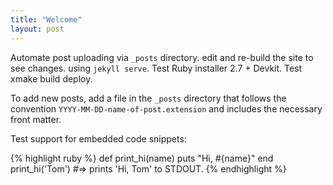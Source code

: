 ```yaml
---
title: "Welcome"
layout: post
---
```


Automate post uploading via `_posts` directory. edit and re-build the site to see changes. using `jekyll serve`.
Test Ruby installer 2.7 + Devkit. Test xmake build deploy.


To add new posts, add a file in the `_posts` directory that follows the convention `YYYY-MM-DD-name-of-post.extension` and includes the necessary front matter. 

Test support for embedded code snippets:

{% highlight ruby %}
def print_hi(name)
  puts "Hi, #{name}"
end
print_hi('Tom')
#=> prints 'Hi, Tom' to STDOUT.
{% endhighlight %}
